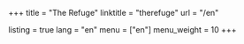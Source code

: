 +++
title = "The Refuge"
linktitle = "therefuge"
url = "/en"

listing = true
lang = "en"
menu = ["en"]
menu_weight = 10
+++
